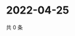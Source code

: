 # 2022-04-25

共 0 条

<!-- BEGIN WEIBO -->
<!-- 最后更新时间 Mon Apr 25 2022 06:15:33 GMT+0800 (China Standard Time) -->

<!-- END WEIBO -->
